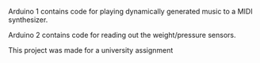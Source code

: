Arduino 1 contains code for playing dynamically generated music to a MIDI synthesizer.

Arduino 2 contains code for reading out the weight/pressure sensors.

This project was made for a university assignment
